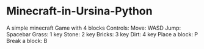 # Minecraft-in-Ursina-Python

A simple minecraft Game with 4 blocks
Controls:
Move: WASD
Jump: Spacebar
Grass: 1 key
Stone: 2 key
Bricks: 3 key
Dirt: 4 key
Place a block: P
Break a block: B
